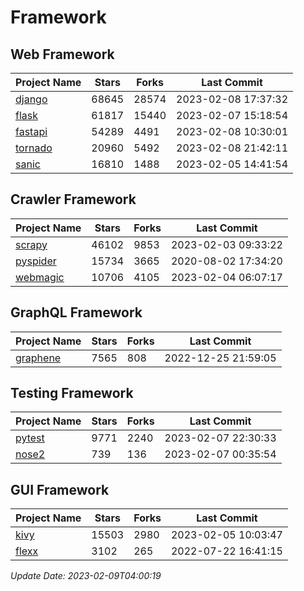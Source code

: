 # Framework

## Web Framework
| Project Name | Stars | Forks | Last Commit |
| ------------ | ----- | ----- | ----------- |
| [django](https://github.com/django/django) | 68645 | 28574 | 2023-02-08 17:37:32 |
| [flask](https://github.com/pallets/flask) | 61817 | 15440 | 2023-02-07 15:18:54 |
| [fastapi](https://github.com/tiangolo/fastapi) | 54289 | 4491 | 2023-02-08 10:30:01 |
| [tornado](https://github.com/tornadoweb/tornado) | 20960 | 5492 | 2023-02-08 21:42:11 |
| [sanic](https://github.com/sanic-org/sanic) | 16810 | 1488 | 2023-02-05 14:41:54 |

## Crawler Framework
| Project Name | Stars | Forks | Last Commit |
| ------------ | ----- | ----- | ----------- |
| [scrapy](https://github.com/scrapy/scrapy) | 46102 | 9853 | 2023-02-03 09:33:22 |
| [pyspider](https://github.com/binux/pyspider) | 15734 | 3665 | 2020-08-02 17:34:20 |
| [webmagic](https://github.com/code4craft/webmagic) | 10706 | 4105 | 2023-02-04 06:07:17 |

## GraphQL Framework
| Project Name | Stars | Forks | Last Commit |
| ------------ | ----- | ----- | ----------- |
| [graphene](https://github.com/graphql-python/graphene) | 7565 | 808 | 2022-12-25 21:59:05 |

## Testing Framework
| Project Name | Stars | Forks | Last Commit |
| ------------ | ----- | ----- | ----------- |
| [pytest](https://github.com/pytest-dev/pytest) | 9771 | 2240 | 2023-02-07 22:30:33 |
| [nose2](https://github.com/nose-devs/nose2) | 739 | 136 | 2023-02-07 00:35:54 |

## GUI Framework
| Project Name | Stars | Forks | Last Commit |
| ------------ | ----- | ----- | ----------- |
| [kivy](https://github.com/kivy/kivy) | 15503 | 2980 | 2023-02-05 10:03:47 |
| [flexx](https://github.com/flexxui/flexx) | 3102 | 265 | 2022-07-22 16:41:15 |

*Update Date: 2023-02-09T04:00:19*